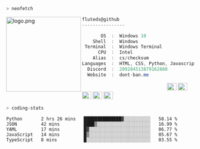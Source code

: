 ```zsh
> neofetch
```

<img align="left" src="https://github.com/fluteds.png" alt="logo.png" width="200"/> 

```csharp
fluteds@github
----------------

       OS  :  Windows 10
    Shell  :  Windows
 Terminal  :  Windows Terminal
      CPU  :  Intel
    Alias  :  cs/checksum
Languages  :  HTML, CSS, Python, Javascript
  Discord  :  209284513879162880
  Website  :  dont-ban.me
```

<p align="left">
  &nbsp; &nbsp; &nbsp; &nbsp; &nbsp;&nbsp; &nbsp; &nbsp; &nbsp; &nbsp;&nbsp; &nbsp; &nbsp; &nbsp; &nbsp; &nbsp; &nbsp; &nbsp; &nbsp; &nbsp; &nbsp;&nbsp; &nbsp; &nbsp; &nbsp; &nbsp;&nbsp; &nbsp; &nbsp; &nbsp; &nbsp;
  <img alt="#474342" src="https://via.placeholder.com/15/ADBAC7/000000?text=+" width="25" height="20" />
  <img alt="#fbedf6" src="https://via.placeholder.com/15/6CB6FF/000000?text=+" width="25" height="20" />
  <img alt="#c9594d" src="https://via.placeholder.com/15/F47067/000000?text=+" width="25" height="20" />
  <img alt="#f8b9b2" src="https://via.placeholder.com/15/DCBDFB/000000?text=+" width="25" height="20" />
  <img alt="#f8b9b2" src="https://via.placeholder.com/15/57ab5a/000000?text=+" width="25" height="20" />
</p>

```zsh
> coding-stats
```

<!--START_SECTION:waka-->
```text
Python       2 hrs 26 mins   ██████████████▓░░░░░░░░░░   58.14 % 
JSON         42 mins         ████▒░░░░░░░░░░░░░░░░░░░░   16.99 % 
YAML         17 mins         █▓░░░░░░░░░░░░░░░░░░░░░░░   06.77 % 
JavaScript   14 mins         █▒░░░░░░░░░░░░░░░░░░░░░░░   05.67 % 
TypeScript   8 mins          █░░░░░░░░░░░░░░░░░░░░░░░░   03.55 % 
```
<!--END_SECTION:waka-->
